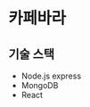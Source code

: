 <h1>카페바라</h1>
</hr>
<h2>기술 스택</h2>
<ul>
  <li>Node.js express</li>
  <li>MongoDB</li>
  <li>React</li>
</ul>
